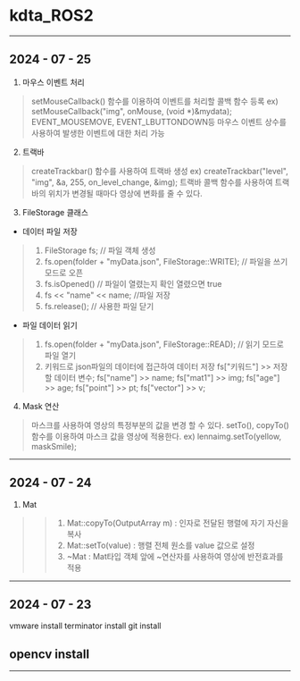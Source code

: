 # kdta_ROS2
---
## 2024 - 07 - 25

1. 마우스 이벤트 처리
> setMouseCallback() 함수를 이용하여 이벤트를 처리할 콜백 함수 등록
> ex) setMouseCallback("img", onMouse, (void *)&mydata);
> EVENT_MOUSEMOVE, EVENT_LBUTTONDOWN등 마우스 이벤트 상수를 사용하여 발생한 이벤트에 대한 처리 가능

2. 트랙바
> createTrackbar() 함수를 사용하여 트랙바 생성
> ex) createTrackbar("level", "img", &a, 255, on_level_change, &img);
> 트랙바 콜백 함수를 사용하여 트랙바의 위치가 변경될 때마다 영상에 변화를 줄 수 있다.

3. FileStorage 클래스
- 데이터 파일 저장
> 1. FileStorage fs; // 파일 객체 생성
> 2. fs.open(folder + "myData.json", FileStorage::WRITE); // 파일을 쓰기 모드로 오픈
> 3. fs.isOpened() // 파일이 열렸는지 확인 열렸으면 true
> 4. fs << "name" << name; //파일 저장
> 5. fs.release(); // 사용한 파일 닫기

- 파일 데이터 읽기
> 1. fs.open(folder + "myData.json", FileStorage::READ); // 읽기 모드로 파일 열기
> 2. 키워드로 json파일의 데이터에 접근하여 데이터 저장
>   fs["키워드"] >> 저장할 데이터 변수;
>   fs["name"] >> name;
>   fs["mat1"] >> img;
>   fs["age"] >> age;
>   fs["point"] >> pt;
>   fs["vector"] >> v;

4. Mask 연산
> 마스크를 사용하여 영상의 특정부분의 값을 변경 할 수 있다.
> setTo(), copyTo() 함수를 이용하여 마스크 값을 영상에 적용한다.
> ex) lennaimg.setTo(yellow, maskSmile);

---
## 2024 - 07 - 24

1. Mat
>   >1) Mat::copyTo(OutputArray m) : 인자로 전달된 행렬에 자기 자신을 복사
>   >2) Mat::setTo(value) : 행렬 전체 원소를 value 값으로 설정
>   >3) ~Mat : Mat타입 객체 앞에 ~연산자를 사용하여 영상에 반전효과를 적용

---
## 2024 - 07 - 23

vmware install
terminator install
git install

## opencv install
---








